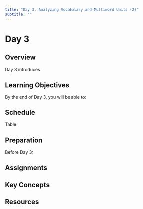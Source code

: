 ```yaml
---
title: "Day 3: Analyzing Vocabulary and Multiword Units (2)"
subtitle: ""
---
```


# Day 3

## Overview

Day 3 introduces 

## Learning Objectives

By the end of Day 3, you will be able to:


## Schedule

Table

## Preparation

Before Day 3:

## Assignments


## Key Concepts


## Resources